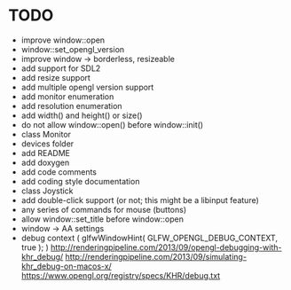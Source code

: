 TODO
====

* improve window::open
* window::set_opengl_version
* improve window -> borderless, resizeable
* add support for SDL2
* add resize support
* add multiple opengl version support
* add monitor enumeration
* add resolution enumeration
* add width() and height() or size()
* do not allow window::open() before window::init()
* class Monitor
* devices folder
* add README
* add doxygen
* add code comments
* add coding style documentation
* class Joystick
* add double-click support (or not; this might be a libinput feature)
* any series of commands for mouse (buttons)
* allow window::set_title before window::open
* window -> AA settings
* debug context ( glfwWindowHint( GLFW_OPENGL_DEBUG_CONTEXT, true ); )
  http://renderingpipeline.com/2013/09/opengl-debugging-with-khr_debug/
  http://renderingpipeline.com/2013/09/simulating-khr_debug-on-macos-x/
  https://www.opengl.org/registry/specs/KHR/debug.txt
